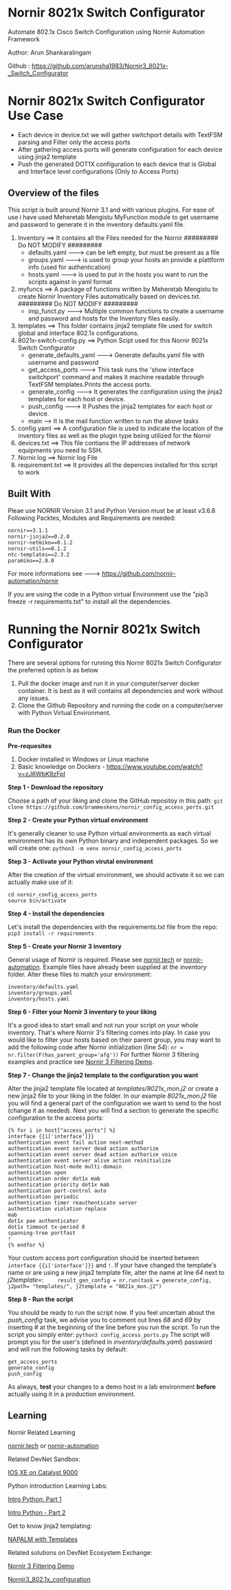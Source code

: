 # Nornir 8021x Switch Configurator
Automate 802.1x Cisco Switch Configuration using Nornir Automation Framework

Author: Arun Shankaralingam

Github : https://github.com/arunsha1983/Nornir3_8021x-_Switch_Configurator

# Nornir 8021x Switch Configurator Use Case

- Each device in device.txt we will gather switchport details with TextFSM parsing and Filter only the access ports
- After gathering access ports will generate configuration for each device using jinja2 template
- Push the generated DOT1X configuration to each device that is Global and Interface level configurations (Only to Access Ports)

## Overview of the files
This script is built around Nornir 3.1 and with various plugins. For ease of use i have used Meheretab Mengistu MyFunction module to get username and password to generate it in the inventory defaults.yaml file.

1. Inventory ==> It contains all the Files needed for the Nornir ######### Do NOT MODIFY #########
    - defaults.yaml   ---> can be left empty, but must be present as a file 
    - groups.yaml     ---> is used to group your hosts an provide a plattform info (used for authentication)
    - hosts.yaml      ---> is used to put in the hosts you want to run the scripts against in yaml format
2. myfuncs ==> A package of functions written by Meheretab Mengistu to create Nornir Inventory Files automatically based on devices.txt. ######### Do NOT MODIFY #########
    - imp_funct.py ---> Multiple common functions to create a username and password and hosts for the Inventory files easily.
3. templates ==> This folder contains jinja2 template file used for switch global and interface 802.1x configurations.
4. 8021x-switch-config.py ==> Python Scipt used for this Nornir 8021x Switch Configurator
    - generate_defaults_yaml ---> Generate defaults.yaml file with username and password
    - get_access_ports ---> This task runs the 'show interface switchport' command and makes it machine readable through TextFSM templates.Prints the access ports.
    - generate_config ---> It generates the configuration using the jinja2 templates for each host or device.
    - push_config ---> It Pushes the jinja2 templates for each host or device.
    - main --> It is the mail function written to run the above tasks  
5. config.yaml ==> A configuration file is used to indicate the location of the inventory files as well as the plugin type being utilized for the Nornir
5. devices.txt ==> This file contians the IP addresses of network equipments you need to SSH.
6. Nornir.log ==> Nornir log File 
7. requirement.txt ==> It provides all the depencies installed for this script to work
 

## Built With
Pleae use NORNIR Version 3.1 and Python Version must be at least v3.6.8
Following Packtes, Modules and Requirements are needed:
    
    nornir==3.1.1
    nornir-jinja2==0.2.0
    nornir-netmiko==0.1.2
    nornir-utils==0.1.2
    ntc-templates==2.3.2
    paramiko==2.8.0
    
For more informations see ---> https://github.com/nornir-automation/nornir

If you are using the code in a Python virtual Environment use the "pip3 freeze -r requirements.txt" to install all the dependencies.

# Running the Nornir 8021x Switch Configurator

There are several options for running this Nornir 8021x Switch Configurator the preferred option is as below

1. Pull the docker image  and run it in your computer/server docker container. It is best as it will contains all dependencies and work without any issues.
2. Clone the Github Repository and running the code on a computer/server with Python Virtual Environment.

### Run the Docker

**Pre-requesites**

1. Docker installed in Windows or Linux machine
2. Basic knowledge on Dockers - https://www.youtube.com/watch?v=zJ6WbK9zFpI 

**Step 1 - Download the repository**

Choose a path of your liking and clone the GitHub repositoy in this path:
`git clone https://github.com/brammeskens/nornir_config_access_ports.git`

**Step 2 - Create your Python virtual environment**

It's generally cleaner to use Python virtual environments as each virtual environment has its own Python binary and independent packages. So we will create one:
`python3 -m venv nornir_config_access_ports`

**Step 3 - Activate your Python virutal environment**

After the creation of the virtual environment, we should activate it so we can actually make use of it:
```
cd nornir_config_access_ports
source bin/activate
```

**Step 4 - Install the dependencies**

Let's install the dependencies with the requirements.txt file from the repo:
`pip3 install -r requirements`

**Step 5 - Create your Nornir 3 inventory**

General usage of Nornir is required. Please see [nornir.tech](https://nornir.tech) or [nornir-automation](https://github.com/nornir-automation/nornir/). Example files have already been supplied at the _inventory_ folder. Alter these files to match your environment:
```
inventory/defaults.yaml
inventory/groups.yaml
inventory/hosts.yaml
```

**Step 6 - Filter your Nornir 3 inventory to your liking**

It's a good idea to start small and not run your script on your whole inventory. That's where Nornir 3's filtering comes into play. In case you would like to filter your hosts based on their parent group, you may want to add the following code after Nornir initialization (line _54_):
`nr = nr.filter(F(has_parent_group='afg'))`
For further Nornir 3 filtering examples and practice see [Nornir 3 Filtering Demo](https://developer.cisco.com/codeexchange/github/repo/writememe/nornir-filtering-demo).

**Step 7 - Change the jinja2 template to the configuration you want**

Alter the jinja2 template file located at _templates/8021x_mon.j2_ or create a new jinja2 file to your liking in the folder. In our example _8021x_mon.j2_ file you will find a general part of the configuration we want to send to the host (change it as needed). Next you will find a section to generate the specific configuration to the access ports:
```
{% for i in host["access_ports"] %}
interface {{i['interface']}}
authentication event fail action next-method
authentication event server dead action authorize
authentication event server dead action authorize voice
authentication event server alive action reinitialize
authentication host-mode multi-domain
authentication open
authentication order dot1x mab
authentication priority dot1x mab
authentication port-control auto
authentication periodic
authentication timer reauthenticate server
authentication violation replace
mab
dot1x pae authenticator
dot1x timeout tx-period 8
spanning-tree portfast
!
{% endfor %}
```
Your custom access port configuration should be inserted between `interface {{i['interface']}}` and `!`. If your have changed the template's name or are using a new jinja2 template file, alter the name at line _64_ next to _j2template=_:
`    result_gen_config = nr.run(task = generate_config, j2path= "templates/", j2template = "8021x_mon.j2")`

**Step 8 - Run the script**

You should be ready to run the script now. If you feel uncertain about the _push_config_ task, we advise you to comment out lines _68_ and _69_ by inserting _#_ at the beginning of the line before you run the script. To run the script you simply enter:
`python3 config_access_ports.py`
The script will prompt you for the user's (defined in _inventory/defaults.yaml_) password and will run the following tasks by default:
```
get_access_ports
generate_config
push_config
```

As always, **test** your changes to a demo host in a lab environment **before** actually using it in a production environment.



## Learning
Nornir Related Learning

 [nornir.tech](https://nornir.tech) or [nornir-automation](https://github.com/nornir-automation/nornir/)

Related DevNet Sandbox:

[IOS XE on Catalyst 9000](https://devnetsandbox.cisco.com/RM/Diagram/Index/98d5a0fb-1b92-4b5b-abf6-a91e0ddba241?diagramType=Topology)

Python introduction Learning Labs:

[Intro Python: Part 1](https://developer.cisco.com/learning/lab/intro-python-part1/step/1)

[Intro Python - Part 2](https://developer.cisco.com/learning/lab/intro-python-part2/step/1)

Get to know jinja2 templating:

[NAPALM with Templates](https://developer.cisco.com/learning/lab/napalm_with_templates/step/1)

Related solutions on DevNet Ecosystem Exchange:

[Nornir 3 Filtering Demo](https://developer.cisco.com/codeexchange/github/repo/writememe/nornir-filtering-demo)

[Nornir3_802.1x_configuration](https://github.com/nouse4it/Nornir3_802.1x_configuration)

